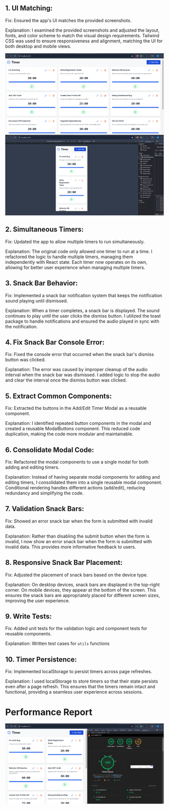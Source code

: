 ## 1. UI Matching:

Fix: Ensured the app's UI matches the provided screenshots.

Explanation: I examined the provided screenshots and adjusted the layout, fonts, and color scheme to match the visual design requirements. Tailwind CSS was used to ensure responsiveness and alignment, matching the UI for both desktop and mobile views.

<img src="./src/assets/disktop-view.png">
<img src="./src/assets/mobile-view.png">

## 2. Simultaneous Timers:

Fix: Updated the app to allow multiple timers to run simultaneously.

Explanation: The original code only allowed one timer to run at a time. I refactored the logic to handle multiple timers, managing them independently with React state. Each timer now operates on its own, allowing for better user experience when managing multiple timers.

## 3. Snack Bar Behavior:

Fix: Implemented a snack bar notification system that keeps the notification sound playing until dismissed.

Explanation: When a timer completes, a snack bar is displayed. The sound continues to play until the user clicks the dismiss button. I utilized the toast package to handle notifications and ensured the audio played in sync with the notification.

## 4. Fix Snack Bar Console Error:

Fix: Fixed the console error that occurred when the snack bar's dismiss button was clicked.

Explanation: The error was caused by improper cleanup of the audio interval when the snack bar was dismissed. I added logic to stop the audio and clear the interval once the dismiss button was clicked.

## 5. Extract Common Components:

Fix: Extracted the buttons in the Add/Edit Timer Modal as a reusable component.

Explanation: I identified repeated button components in the modal and created a reusable ModalButtons component. This reduced code duplication, making the code more modular and maintainable.

## 6. Consolidate Modal Code:

Fix: Refactored the modal components to use a single modal for both adding and editing timers.

Explanation: Instead of having separate modal components for adding and editing timers, I consolidated them into a single reusable modal component. Conditional rendering handles different actions (add/edit), reducing redundancy and simplifying the code.

## 7. Validation Snack Bars:

Fix: Showed an error snack bar when the form is submitted with invalid data.

Explanation: Rather than disabling the submit button when the form is invalid, I now show an error snack bar when the form is submitted with invalid data. This provides more informative feedback to users.

## 8. Responsive Snack Bar Placement:

Fix: Adjusted the placement of snack bars based on the device type.

Explanation: On desktop devices, snack bars are displayed in the top-right corner. On mobile devices, they appear at the bottom of the screen. This ensures the snack bars are appropriately placed for different screen sizes, improving the user experience.

## 9. Write Tests:

Fix: Added unit tests for the validation logic and component tests for reusable components.

Explanation: Written test cases for `utils` functions

## 10. Timer Persistence:

Fix: Implemented localStorage to persist timers across page refreshes.

Explanation: I used localStorage to store timers so that their state persists even after a page refresh. This ensures that the timers remain intact and functional, providing a seamless user experience across sessions.

# Performance Report

<img src="./src/assets/performance-report.png">
